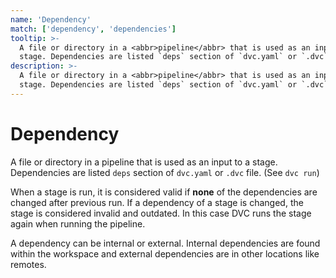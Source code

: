 ```yaml
---
name: 'Dependency'
match: ['dependency', 'dependencies']
tooltip: >-
  A file or directory in a <abbr>pipeline</abbr> that is used as an input to a
  stage. Dependencies are listed `deps` section of `dvc.yaml` or `.dvc` file.
description: >-
  A file or directory in a <abbr>pipeline</abbr> that is used as an input to a
  stage. Dependencies are listed `deps` section of `dvc.yaml` or `.dvc` file.
---
```


# Dependency

A file or directory in a <abbr>pipeline</abbr> that is used as an input to a
stage. Dependencies are listed `deps` section of `dvc.yaml` or `.dvc` file. (See
`dvc run`)

When a <abbr>stage</abbr> is run, it is considered valid if **none** of the
dependencies are changed after previous run. If a dependency of a
<abbr>stage</abbr> is changed, the stage is considered invalid and outdated. In
this case DVC runs the stage again when running the pipeline.

A dependency can be internal or external. Internal dependencies are found within
the <abbr>workspace</abbr> and <abbr>external dependencies</abbr> are in other
locations like <abbr>remotes</abbr>.
